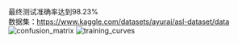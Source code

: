 最终测试准确率达到98.23%  
数据集：https://www.kaggle.com/datasets/ayuraj/asl-dataset/data  
![confusion_matrix](https://github.com/user-attachments/assets/329ada03-b6f2-4cbd-b7e4-24633282ff9e)
![training_curves](https://github.com/user-attachments/assets/5061009d-6415-4567-8bfb-6f33d62cba7a)
